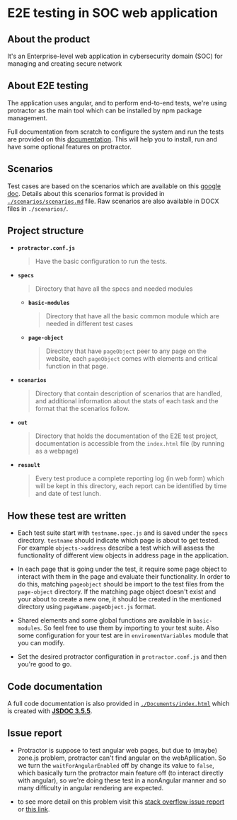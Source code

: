 # E2E testing in SOC web application

## About the product

It's an Enterprise-level web application in cybersecurity domain (SOC) for managing and creating secure network

## About E2E testing

The application uses angular, and to perform end-to-end tests, we're using protractor as the main tool which can be installed by npm package management.

Full documentation from scratch to configure the system and run the tests are provided on this [documentation](https://docs.google.com/document/d/1HZfV6-9JdzKCQLOcx0-Pi1x1VYxOTxErEMxl1Y2GypM/edit?usp=sharing). This will help you to install, run and have some optional features on protractor. 
## Scenarios

Test cases are based on the scenarios which are available on this [google doc](https://docs.google.com/document/d/1M8aOlbnnmYOD1yZoN0cHsL6YXJRb-RZ-SzfSXyzdtv8/edit?usp=sharing). Details about this scenarios format is provided in [`./scenarios/scenarios.md`](./scenarios/scenarios.md) file.
Raw scenarios are also available in DOCX files in `./scenarios/`.

## Project structure

- **`protractor.conf.js`**

    >Have the basic configuration to run the tests.
- **`specs`**

    >Directory that have all the specs and needed modules

    * **`basic-modules`**

        >Directory that have all the basic common module which are needed in different test cases

    * **`page-object`**

        >Directory that have `pageObject` peer to any page on the website, each `pageObject` comes with elements and critical function in that page.

* **`scenarios`**

    >Directory that contain description of scenarios that are handled, and additional information about the stats of each task and the format that the scenarios follow.

* **`out`**

    >Directory that holds the documentation of the E2E test project, documentation is accessible from the `index.html` file (by running as a webpage)

* **`resault`**

    >Every test produce a complete reporting log (in web form) which will be kept in this directory, each report can be identified by time and date of test lunch.

## How these test are written

* Each test suite start with `testname.spec.js` and is saved under the `specs` directory. `testname` should indicate which page is about to get tested. For example `objects->address` describe a test which will assess the functionality of different view objects in address page in the application.

* In each page that is going under the test, it require some page object to interact with them in the page and evaluate their functionality. In order to do this, matching `pageobject` should be import to the test files from the `page-object` directory. If the matching page object doesn't exist and your about to create a new one, it should be created in the mentioned directory using `pageName.pageObject.js` format.

* Shared elements and some global functions are available in `basic-modules`. So feel free to use them by importing to your test suite. Also some configuration for your test are in `enviromentVariables` module that you can modify.

* Set the desired protractor configuration in `protractor.conf.js` and then you're good to go.

## Code documentation
A full code documentation is also provided in [`./Documents/index.html`](./Documents/index.html) which is created with [**JSDOC 3.5.5**](https://jsdoc.app/).

## Issue report

* Protractor is suppose to test angular web pages, but due to (maybe) zone.js problem, protractor can't find angular on the webApllication. So we turn the `waitForAngularEnabled` off by change its value to `false`, which basically turn the protractor main feature off (to interact directly with angular), so we're doing these test in a nonAngular manner and so many difficulty in angular rendering are expected.

* to see more detail on this problem visit this [stack overflow issue report](https://stackoverflow.com/questions/28873680/error-timed-out-waiting-for-protractor-to-synchronize-with-the-page-after-11-sec) or [this link](https://stackoverflow.com/questions/50344720/protractor-cant-detect-angular-5-on-deployed-application).